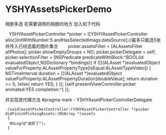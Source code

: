 # YSHYAssetsPickerDemo
相册多选
在需要调用的相册的地方 加入如下代码

    YSHYAssetPickerController *picker = [[YSHYAssetPickerController alloc]initWithNumber:5 andHasSelectedImags:dataSource];//最多只能选5张 并传入已经选着的图片集合
        picker.assetsFilter = [ALAssetsFilter allPhotos];
        picker.showEmptyGroups = NO;
        picker.pickerDelegate = self;
        picker.selectionFilter = [NSPredicate predicateWithBlock:^BOOL(id evaluatedObject,NSDictionary *bindings){
            if ([[(ALAsset *)evaluatedObject valueForProperty:ALAssetPropertyType]isEqual:ALAssetTypeVideo]) {
                NSTimeInterval duration = [[(ALAsset *)evaluatedObject valueForProperty:ALAssetPropertyDuration]doubleValue];
                return duration >= 5;
            }else{
                return  YES;
            }
        }];
        [self presentViewController:picker animated:YES completion:^{
        }];


并实现其代理方法 #pragma mark - YSHYAssetPickerControllerDelegate

    -(void)assetPickerController:(YSHYAssetPickerController *)picker didFinishPickingAssets:(NSArray *)assets
     {
      NSLog(@"选好了");
     }

